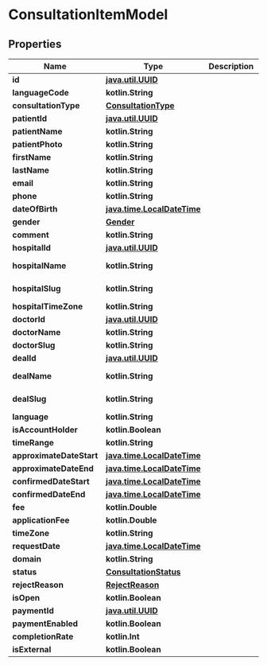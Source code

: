 
# ConsultationItemModel

## Properties
Name | Type | Description | Notes
------------ | ------------- | ------------- | -------------
**id** | [**java.util.UUID**](java.util.UUID.md) |  |  [optional]
**languageCode** | **kotlin.String** |  |  [optional]
**consultationType** | [**ConsultationType**](ConsultationType.md) |  |  [optional]
**patientId** | [**java.util.UUID**](java.util.UUID.md) |  |  [optional]
**patientName** | **kotlin.String** |  |  [optional]
**patientPhoto** | **kotlin.String** |  |  [optional]
**firstName** | **kotlin.String** |  |  [optional]
**lastName** | **kotlin.String** |  |  [optional]
**email** | **kotlin.String** |  |  [optional]
**phone** | **kotlin.String** |  |  [optional]
**dateOfBirth** | [**java.time.LocalDateTime**](java.time.OffsetDateTime.md) |  |  [optional]
**gender** | [**Gender**](Gender.md) |  |  [optional]
**comment** | **kotlin.String** |  |  [optional]
**hospitalId** | [**java.util.UUID**](java.util.UUID.md) |  |  [optional]
**hospitalName** | **kotlin.String** |  |  [optional] [readonly]
**hospitalSlug** | **kotlin.String** |  |  [optional] [readonly]
**hospitalTimeZone** | **kotlin.String** |  |  [optional]
**doctorId** | [**java.util.UUID**](java.util.UUID.md) |  |  [optional]
**doctorName** | **kotlin.String** |  |  [optional]
**doctorSlug** | **kotlin.String** |  |  [optional]
**dealId** | [**java.util.UUID**](java.util.UUID.md) |  |  [optional]
**dealName** | **kotlin.String** |  |  [optional] [readonly]
**dealSlug** | **kotlin.String** |  |  [optional] [readonly]
**language** | **kotlin.String** |  |  [optional]
**isAccountHolder** | **kotlin.Boolean** |  |  [optional]
**timeRange** | **kotlin.String** |  |  [optional]
**approximateDateStart** | [**java.time.LocalDateTime**](java.time.OffsetDateTime.md) |  |  [optional]
**approximateDateEnd** | [**java.time.LocalDateTime**](java.time.OffsetDateTime.md) |  |  [optional]
**confirmedDateStart** | [**java.time.LocalDateTime**](java.time.OffsetDateTime.md) |  |  [optional]
**confirmedDateEnd** | [**java.time.LocalDateTime**](java.time.OffsetDateTime.md) |  |  [optional]
**fee** | **kotlin.Double** |  |  [optional]
**applicationFee** | **kotlin.Double** |  |  [optional]
**timeZone** | **kotlin.String** |  |  [optional]
**requestDate** | [**java.time.LocalDateTime**](java.time.OffsetDateTime.md) |  |  [optional]
**domain** | **kotlin.String** |  |  [optional]
**status** | [**ConsultationStatus**](ConsultationStatus.md) |  |  [optional]
**rejectReason** | [**RejectReason**](RejectReason.md) |  |  [optional]
**isOpen** | **kotlin.Boolean** |  |  [optional]
**paymentId** | [**java.util.UUID**](java.util.UUID.md) |  |  [optional]
**paymentEnabled** | **kotlin.Boolean** |  |  [optional]
**completionRate** | **kotlin.Int** |  |  [optional]
**isExternal** | **kotlin.Boolean** |  |  [optional]



